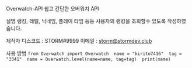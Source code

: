 Overwatch-API 쉽고 간단한 오버워치 API

설명 랭킹, 레벨, 닉네임, 플레이 타임 등등 사용자의 랭킹을 조회할수 있도록 작성하였습니다.

제작자 디스코드 : STORM#9999 이메일 : storm@stormdev.club

사용 방법 
`from Overwatch import Overwatch 
name = "kirito7416" 
tag = "3341" 
name = Overwatch.level(name=name, tag=tag) 
print(name)`
